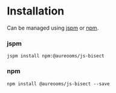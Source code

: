 # Installation
Can be managed using
[jspm](http://jspm.io)
or [npm](https://github.com/npm/npm).

### jspm
```terminal
jspm install npm:@aureooms/js-bisect
```

### npm
```terminal
npm install @aureooms/js-bisect --save
```
